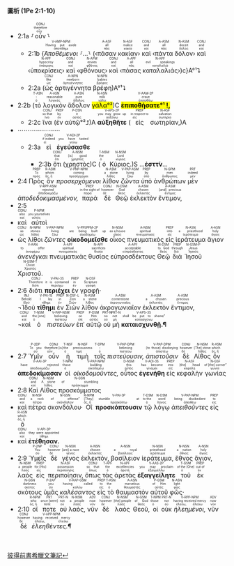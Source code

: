 #### 圖析 (1Pe 2:1-10)
- <rt>2:1a</rt> ⸉<RUBY><ruby><ruby>οὖν<rt>οὖν</rt></ruby><rt>therefore</rt></ruby><rt>CONJ</rt></RUBY>⸊
	- <rt>2:1b</rt> {<RUBY><ruby><ruby><em>Ἀποθέμενοι</em><rt>ἀποτίθημι</rt></ruby><rt>Having put aside</rt></ruby><rt>V-AMP-NPM</rt></RUBY> ⸉...⸊ (‹<RUBY><ruby><ruby>πᾶσαν<rt>πᾶς</rt></ruby><rt>all</rt></ruby><rt>A-ASF</rt></RUBY> <RUBY><ruby><ruby>κακίαν<rt>κακία</rt></ruby><rt>malice</rt></ruby><rt>N-ASF</rt></RUBY>› <RUBY><ruby><ruby>καὶ<rt>καί</rt></ruby><rt>and</rt></ruby><rt>CONJ</rt></RUBY> ‹<RUBY><ruby><ruby>πάντα<rt>πᾶς</rt></ruby><rt>all</rt></ruby><rt>A-ASM</rt></RUBY> <RUBY><ruby><ruby>δόλον<rt>δόλος</rt></ruby><rt>deceit</rt></ruby><rt>N-ASM</rt></RUBY>› <RUBY><ruby><ruby>καὶ<rt>καί</rt></ruby><rt>and</rt></ruby><rt>CONJ</rt></RUBY> ‹<RUBY><ruby><ruby>ὑποκρίσεις<rt>ὑπόκρισις</rt></ruby><rt>hypocrisy</rt></ruby><rt>N-APF</rt></RUBY>› <RUBY><ruby><ruby>καὶ<rt>καί</rt></ruby><rt>and</rt></ruby><rt>CONJ</rt></RUBY> ‹<RUBY><ruby><ruby>φθόνους<rt>φθόνος</rt></ruby><rt>envies</rt></ruby><rt>N-APM</rt></RUBY>› <RUBY><ruby><ruby>καὶ<rt>καί</rt></ruby><rt>and</rt></ruby><rt>CONJ</rt></RUBY> ‹<RUBY><ruby><ruby>πάσας<rt>πᾶς</rt></ruby><rt>all</rt></ruby><rt>A-APF</rt></RUBY> <RUBY><ruby><ruby>καταλαλιάς<rt>καταλαλιά</rt></ruby><rt>evil speakings</rt></ruby><rt>N-APF</rt></RUBY>›)c}A°¹⮧
	- <rt>2:2a</rt> (<RUBY><ruby><ruby>ὡς<rt>ὡς</rt></ruby><rt>like</rt></ruby><rt>CONJ</rt></RUBY> <RUBY><ruby><ruby>ἀρτιγέννητα<rt>ἀρτιγέννητος</rt></ruby><rt>newborn</rt></ruby><rt>A-NPN</rt></RUBY> <RUBY><ruby><ruby>βρέφη<rt>βρέφος</rt></ruby><rt>babies</rt></ruby><rt>N-NPN</rt></RUBY>)A°¹⮧
- <rt>2:2b</rt> (<RUBY><ruby><ruby>τὸ<rt>ὁ</rt></ruby><rt>-</rt></ruby><rt>T-ASN</rt></RUBY> <RUBY><ruby><ruby>λογικὸν<rt>λογικός</rt></ruby><rt>reasonable</rt></ruby><rt>A-ASN</rt></RUBY> <RUBY><ruby><ruby>ἄδολον<rt>ἄδολος</rt></ruby><rt>pure</rt></ruby><rt>A-ASN</rt></RUBY> <RUBY><ruby><ruby><mark>γάλα°²</mark><rt>γάλα</rt></ruby><rt>milk</rt></ruby><rt>N-ASN</rt></RUBY>)C <RUBY><ruby><ruby><mark><strong>ἐπιποθήσατε°¹ !,</strong></mark><rt>ἐπιποθέω</rt></ruby><rt>crave</rt></ruby><rt>V-AAM-2P</rt></RUBY> 
	- <rt>2:2c</rt> <RUBY><ruby><ruby>ἵνα<rt>ἵνα</rt></ruby><rt>so that</rt></ruby><rt>CONJ</rt></RUBY> (<RUBY><ruby><ruby>ἐν<rt>ἐν</rt></ruby><rt>by</rt></ruby><rt>PREP</rt></RUBY> <RUBY><ruby><ruby>αὐτῷ°²⮥<rt>αὐτός</rt></ruby><rt>it</rt></ruby><rt>P-DSN</rt></RUBY>)A <RUBY><ruby><ruby><strong>αὐξηθῆτε</strong><rt>αὐξάνω</rt></ruby><rt>you may grow up</rt></ruby><rt>V-APS-2P</rt></RUBY> (<RUBY><ruby><ruby>εἰς<rt>εἰς</rt></ruby><rt>in respect to</rt></ruby><rt>PREP</rt></RUBY> <RUBY><ruby><ruby>σωτηρίαν,<rt>σωτηρία</rt></ruby><rt>salvation</rt></ruby><rt>N-ASF</rt></RUBY>)A
- ⋯⋯⋯⋯⋯⋯⋯
	- <rt>2:3a</rt> <RUBY><ruby><ruby>εἰ<rt>εἰ</rt></ruby><rt>if indeed</rt></ruby><rt>CONJ</rt></RUBY> <RUBY><ruby><ruby><strong>ἐγεύσασθε</strong><rt>γεύω</rt></ruby><rt>you have tasted</rt></ruby><rt>V-ADI-2P</rt></RUBY> 
		- <rt>2:3b</rt> <RUBY><ruby><ruby>ὅτι<rt>ὅτι</rt></ruby><rt>that</rt></ruby><rt>CONJ</rt></RUBY> (<RUBY><ruby><ruby>χρηστὸς<rt>χρηστός</rt></ruby><rt>[is] good</rt></ruby><rt>A-NSM</rt></RUBY>)C (<RUBY><ruby><ruby>ὁ<rt>ὁ</rt></ruby><rt>the</rt></ruby><rt>T-NSM</rt></RUBY> <RUBY><ruby><ruby>Κύριος.<rt>κύριος</rt></ruby><rt>Lord</rt></ruby><rt>N-NSM</rt></RUBY>)S ...**ἐσττ́ν**...
- <rt>2:4</rt> <RUBY><ruby><ruby>Πρὸς<rt>πρός</rt></ruby><rt>To</rt></ruby><rt>PREP</rt></RUBY> <RUBY><ruby><ruby>ὃν<rt>ὅς, ἥ</rt></ruby><rt>whom</rt></ruby><rt>R-ASM</rt></RUBY> <RUBY><ruby><ruby><em>προσερχόμενοι</em><rt>προσέρχομαι</rt></ruby><rt>coming</rt></ruby><rt>V-PNP-NPM</rt></RUBY> <RUBY><ruby><ruby>λίθον<rt>λίθος</rt></ruby><rt>a stone</rt></ruby><rt>N-ASM</rt></RUBY> <RUBY><ruby><ruby><em>ζῶντα</em><rt>ζάω</rt></ruby><rt>living</rt></ruby><rt>V-PAP-ASM</rt></RUBY> <RUBY><ruby><ruby>ὑπὸ<rt>ὑπό</rt></ruby><rt>by</rt></ruby><rt>PREP</rt></RUBY> <RUBY><ruby><ruby>ἀνθρώπων<rt>ἄνθρωπος</rt></ruby><rt>men</rt></ruby><rt>N-GPM</rt></RUBY> <RUBY><ruby><ruby>μὲν<rt>μέν</rt></ruby><rt>indeed</rt></ruby><rt>PRT</rt></RUBY> <RUBY><ruby><ruby><em>ἀποδεδοκιμασμένον,</em><rt>ἀποδοκιμάζω</rt></ruby><rt>rejected</rt></ruby><rt>V-RPP-ASM</rt></RUBY> <RUBY><ruby><ruby>παρὰ<rt>παρά</rt></ruby><rt>in the sight of</rt></ruby><rt>PREP</rt></RUBY> <RUBY><ruby><ruby>δὲ<rt>δέ</rt></ruby><rt>however</rt></ruby><rt>CONJ</rt></RUBY> <RUBY><ruby><ruby>Θεῷ<rt>θεός</rt></ruby><rt>God</rt></ruby><rt>N-DSM</rt></RUBY> <RUBY><ruby><ruby>ἐκλεκτὸν<rt>ἐκλεκτός</rt></ruby><rt>chosen</rt></ruby><rt>A-ASM</rt></RUBY> <RUBY><ruby><ruby>ἔντιμον,<rt>ἔντιμος</rt></ruby><rt>[and] precious</rt></ruby><rt>A-ASM</rt></RUBY> 
- <rt>2:5</rt> 
- <RUBY><ruby><ruby>καὶ<rt>καί</rt></ruby><rt>also</rt></ruby><rt>CONJ</rt></RUBY> <RUBY><ruby><ruby>αὐτοὶ<rt>αὐτός</rt></ruby><rt>you yourselves</rt></ruby><rt>P-NPM</rt></RUBY> 
- <RUBY><ruby><ruby>ὡς<rt>ὡς</rt></ruby><rt>as</rt></ruby><rt>CONJ</rt></RUBY> <RUBY><ruby><ruby>λίθοι<rt>λίθος</rt></ruby><rt>stones</rt></ruby><rt>N-NPM</rt></RUBY> <RUBY><ruby><ruby><em>ζῶντες</em><rt>ζάω</rt></ruby><rt>living</rt></ruby><rt>V-PAP-NPM</rt></RUBY> <RUBY><ruby><ruby><strong>οἰκοδομεῖσθε</strong><rt>οἰκοδομέω</rt></ruby><rt>are being built up</rt></ruby><rt>V-PPI⁞PPM-2P</rt></RUBY> <RUBY><ruby><ruby>οἶκος<rt>οἶκος</rt></ruby><rt>as a house</rt></ruby><rt>N-NSM</rt></RUBY> <RUBY><ruby><ruby>πνευματικὸς<rt>πνευματικός</rt></ruby><rt>spiritual</rt></ruby><rt>A-NSM</rt></RUBY> <RUBY><ruby><ruby>εἰς<rt>εἰς</rt></ruby><rt>into</rt></ruby><rt>PREP</rt></RUBY> <RUBY><ruby><ruby>ἱεράτευμα<rt>ἱεράτευμα</rt></ruby><rt>a priesthood</rt></ruby><rt>N-ASN</rt></RUBY> <RUBY><ruby><ruby>ἅγιον<rt>ἅγιος</rt></ruby><rt>holy</rt></ruby><rt>A-ASN</rt></RUBY> <RUBY><ruby><ruby><em>ἀνενέγκαι</em><rt>ἀναφέρω</rt></ruby><rt>to offer</rt></ruby><rt>V-AAN</rt></RUBY> <RUBY><ruby><ruby>πνευματικὰς<rt>πνευματικός</rt></ruby><rt>spiritual</rt></ruby><rt>A-APF</rt></RUBY> <RUBY><ruby><ruby>θυσίας<rt>θυσία</rt></ruby><rt>sacrifices</rt></ruby><rt>N-APF</rt></RUBY> <RUBY><ruby><ruby>εὐπροσδέκτους<rt>εὐπρόσδεκτος</rt></ruby><rt>acceptable</rt></ruby><rt>A-APF</rt></RUBY> <RUBY><ruby><ruby>Θεῷ<rt>θεός</rt></ruby><rt>to God</rt></ruby><rt>N-DSM</rt></RUBY> <RUBY><ruby><ruby>διὰ<rt>διά</rt></ruby><rt>through</rt></ruby><rt>PREP</rt></RUBY> <RUBY><ruby><ruby>Ἰησοῦ<rt>Ἰησοῦς</rt></ruby><rt>Jesus</rt></ruby><rt>N-GSM-P</rt></RUBY> <RUBY><ruby><ruby>Χριστοῦ.<rt>Χριστός</rt></ruby><rt>Christ</rt></ruby><rt>N-GSM-T</rt></RUBY> 
- <rt>2:6</rt> <RUBY><ruby><ruby>διότι<rt>διότι</rt></ruby><rt>Therefore</rt></ruby><rt>CONJ</rt></RUBY> <RUBY><ruby><ruby><strong>περιέχει</strong><rt>περιέχω</rt></ruby><rt>it is contained</rt></ruby><rt>V-PAI-3S</rt></RUBY> <RUBY><ruby><ruby>ἐν<rt>ἐν</rt></ruby><rt>in</rt></ruby><rt>PREP</rt></RUBY> <RUBY><ruby><ruby>γραφῇ·<rt>γραφή</rt></ruby><rt>Scripture</rt></ruby><rt>N-DSF</rt></RUBY></br> <RUBY><ruby><ruby>¬Ἰδοὺ<rt>ἰδού</rt></ruby><rt>Behold</rt></ruby><rt>INJ</rt></RUBY> <RUBY><ruby><ruby><strong>τίθημι</strong><rt>τίθημι</rt></ruby><rt>I lay</rt></ruby><rt>V-PAI-1S</rt></RUBY> <RUBY><ruby><ruby>ἐν<rt>ἐν</rt></ruby><rt>in</rt></ruby><rt>PREP</rt></RUBY> <RUBY><ruby><ruby>Σιὼν<rt>Σιών</rt></ruby><rt>Zion</rt></ruby><rt>N-DSF-L</rt></RUBY> <RUBY><ruby><ruby>λίθον<rt>λίθος</rt></ruby><rt>a stone</rt></ruby><rt>N-ASM</rt></RUBY> <RUBY><ruby><ruby>ἀκρογωνιαῖον<rt>ἀκρογωνιαῖος</rt></ruby><rt>cornerstone</rt></ruby><rt>A-ASM</rt></RUBY> <RUBY><ruby><ruby>ἐκλεκτὸν<rt>ἐκλεκτός</rt></ruby><rt>a chosen</rt></ruby><rt>A-ASM</rt></RUBY> <RUBY><ruby><ruby>ἔντιμον,<rt>ἔντιμος</rt></ruby><rt>precious</rt></ruby><rt>A-ASM</rt></RUBY></br> <RUBY><ruby><ruby>¬καὶ<rt>καί</rt></ruby><rt>and</rt></ruby><rt>CONJ</rt></RUBY> <RUBY><ruby><ruby>ὁ<rt>ὁ</rt></ruby><rt>the [one]</rt></ruby><rt>T-NSM</rt></RUBY> <RUBY><ruby><ruby><em>πιστεύων</em><rt>πιστεύω</rt></ruby><rt>believing</rt></ruby><rt>V-PAP-NSM</rt></RUBY> <RUBY><ruby><ruby>ἐπ᾽<rt>ἐπί</rt></ruby><rt>on</rt></ruby><rt>PREP</rt></RUBY> <RUBY><ruby><ruby>αὐτῷ<rt>αὐτός</rt></ruby><rt>Him</rt></ruby><rt>P-DSM</rt></RUBY> <RUBY><ruby><ruby>οὐ<rt>οὐ</rt></ruby><rt>no</rt></ruby><rt>PRT-N</rt></RUBY> <RUBY><ruby><ruby>μὴ<rt>μή</rt></ruby><rt>not</rt></ruby><rt>PRT-N</rt></RUBY> <RUBY><ruby><ruby><strong>καταισχυνθῇ.¶</strong><rt>καταισχύνω</rt></ruby><rt>shall be put to shame”</rt></ruby><rt>V-APS-3S</rt></RUBY></br></br></br> 
- <rt>2:7</rt> <RUBY><ruby><ruby>Ὑμῖν<rt>σύ</rt></ruby><rt>To you</rt></ruby><rt>P-2DP</rt></RUBY> <RUBY><ruby><ruby>οὖν<rt>οὖν</rt></ruby><rt>therefore [is]</rt></ruby><rt>CONJ</rt></RUBY> <RUBY><ruby><ruby>ἡ<rt>ὁ</rt></ruby><rt>the</rt></ruby><rt>T-NSF</rt></RUBY> <RUBY><ruby><ruby>τιμὴ<rt>τιμή</rt></ruby><rt>preciousness</rt></ruby><rt>N-NSF</rt></RUBY> <RUBY><ruby><ruby>τοῖς<rt>ὁ</rt></ruby><rt>-</rt></ruby><rt>T-DPM</rt></RUBY> <RUBY><ruby><ruby><em>πιστεύουσιν,</em><rt>πιστεύω</rt></ruby><rt>believing</rt></ruby><rt>V-PAP-DPM</rt></RUBY> <RUBY><ruby><ruby><em>ἀπιστοῦσιν</em><rt>ἀπιστέω</rt></ruby><rt>[to those] disobeying</rt></ruby><rt>V-PAP-DPM</rt></RUBY> <RUBY><ruby><ruby>δὲ<rt>δέ</rt></ruby><rt>however</rt></ruby><rt>CONJ</rt></RUBY> <RUBY><ruby><ruby>Λίθος<rt>λίθος</rt></ruby><rt>[The] stone</rt></ruby><rt>N-NSM</rt></RUBY> <RUBY><ruby><ruby>ὃν<rt>ὅς, ἥ</rt></ruby><rt>which</rt></ruby><rt>R-ASM</rt></RUBY> <RUBY><ruby><ruby><strong>ἀπεδοκίμασαν</strong><rt>ἀποδοκιμάζω</rt></ruby><rt>have rejected</rt></ruby><rt>V-AAI-3P</rt></RUBY> <RUBY><ruby><ruby>οἱ<rt>ὁ</rt></ruby><rt>those</rt></ruby><rt>T-NPM</rt></RUBY> <RUBY><ruby><ruby><em>οἰκοδομοῦντες,</em><rt>οἰκοδομέω</rt></ruby><rt>building</rt></ruby><rt>V-PAP-NPM</rt></RUBY> <RUBY><ruby><ruby>οὗτος<rt>οὗτος</rt></ruby><rt>this</rt></ruby><rt>D-NSM</rt></RUBY> <RUBY><ruby><ruby><strong>ἐγενήθη</strong><rt>γίνομαι</rt></ruby><rt>has become</rt></ruby><rt>V-AOI-3S</rt></RUBY> <RUBY><ruby><ruby>εἰς<rt>εἰς</rt></ruby><rt>into</rt></ruby><rt>PREP</rt></RUBY> <RUBY><ruby><ruby>κεφαλὴν<rt>κεφαλή</rt></ruby><rt>[the] head</rt></ruby><rt>N-ASF</rt></RUBY> <RUBY><ruby><ruby>γωνίας<rt>γωνία</rt></ruby><rt>of [the] corner”</rt></ruby><rt>N-GSF</rt></RUBY> 
- <rt>2:8</rt> <RUBY><ruby><ruby>Καὶ<rt>καί</rt></ruby><rt>and</rt></ruby><rt>CONJ</rt></RUBY> <RUBY><ruby><ruby>Λίθος<rt>λίθος</rt></ruby><rt>A stone</rt></ruby><rt>N-NSM</rt></RUBY> <RUBY><ruby><ruby>προσκόμματος<rt>πρόσκομμα</rt></ruby><rt>of stumbling</rt></ruby><rt>N-GSN</rt></RUBY> 
- <RUBY><ruby><ruby>καὶ<rt>καί</rt></ruby><rt>and</rt></ruby><rt>CONJ</rt></RUBY> <RUBY><ruby><ruby>πέτρα<rt>πέτρα</rt></ruby><rt>a rock</rt></ruby><rt>N-NSF</rt></RUBY> <RUBY><ruby><ruby>σκανδάλου·<rt>σκάνδαλον</rt></ruby><rt>of offense”</rt></ruby><rt>N-GSN</rt></RUBY> <RUBY><ruby><ruby>Οἳ<rt>ὅς, ἥ</rt></ruby><rt>[They]</rt></ruby><rt>R-NPM</rt></RUBY> <RUBY><ruby><ruby><strong>προσκόπτουσιν</strong><rt>προσκόπτω</rt></ruby><rt>stumble at</rt></ruby><rt>V-PAI-3P</rt></RUBY> <RUBY><ruby><ruby>τῷ<rt>ὁ</rt></ruby><rt>to the</rt></ruby><rt>T-DSM</rt></RUBY> <RUBY><ruby><ruby>λόγῳ<rt>λόγος</rt></ruby><rt>word</rt></ruby><rt>N-DSM</rt></RUBY> <RUBY><ruby><ruby><em>ἀπειθοῦντες</em><rt>ἀπειθέω</rt></ruby><rt>being disobedient</rt></ruby><rt>V-PAP-NPM</rt></RUBY> <RUBY><ruby><ruby>εἰς<rt>εἰς</rt></ruby><rt>to</rt></ruby><rt>PREP</rt></RUBY> <RUBY><ruby><ruby>ὃ<rt>ὅς, ἥ</rt></ruby><rt>which</rt></ruby><rt>R-ASN</rt></RUBY> 
- <RUBY><ruby><ruby>καὶ<rt>καί</rt></ruby><rt>also</rt></ruby><rt>CONJ</rt></RUBY> <RUBY><ruby><ruby><strong>ἐτέθησαν.</strong><rt>τίθημι</rt></ruby><rt>they were appointed</rt></ruby><rt>V-API-3P</rt></RUBY> 
- <rt>2:9</rt> <RUBY><ruby><ruby>Ὑμεῖς<rt>σύ</rt></ruby><rt>You</rt></ruby><rt>P-2NP</rt></RUBY> <RUBY><ruby><ruby>δὲ<rt>δέ</rt></ruby><rt>however</rt></ruby><rt>CONJ</rt></RUBY> <RUBY><ruby><ruby>γένος<rt>γένος</rt></ruby><rt>[are] a race</rt></ruby><rt>N-NSN</rt></RUBY> <RUBY><ruby><ruby>ἐκλεκτόν,<rt>ἐκλεκτός</rt></ruby><rt>chosen</rt></ruby><rt>A-NSN</rt></RUBY> <RUBY><ruby><ruby>βασίλειον<rt>βασίλειος</rt></ruby><rt>a royal</rt></ruby><rt>A-NSN</rt></RUBY> <RUBY><ruby><ruby>ἱεράτευμα,<rt>ἱεράτευμα</rt></ruby><rt>priesthood</rt></ruby><rt>N-NSN</rt></RUBY> <RUBY><ruby><ruby>ἔθνος<rt>ἔθνος</rt></ruby><rt>a nation</rt></ruby><rt>N-NSN</rt></RUBY> <RUBY><ruby><ruby>ἅγιον,<rt>ἅγιος</rt></ruby><rt>holy</rt></ruby><rt>A-NSN</rt></RUBY> <RUBY><ruby><ruby>λαὸς<rt>λαός</rt></ruby><rt>a people</rt></ruby><rt>N-NSM</rt></RUBY> <RUBY><ruby><ruby>εἰς<rt>εἰς</rt></ruby><rt>for [His]</rt></ruby><rt>PREP</rt></RUBY> <RUBY><ruby><ruby>περιποίησιν,<rt>περιποίησις</rt></ruby><rt>possession</rt></ruby><rt>N-ASF</rt></RUBY> <RUBY><ruby><ruby>ὅπως<rt>ὅπως</rt></ruby><rt>so that</rt></ruby><rt>CONJ</rt></RUBY> <RUBY><ruby><ruby>τὰς<rt>ὁ</rt></ruby><rt>the</rt></ruby><rt>T-APF</rt></RUBY> <RUBY><ruby><ruby>ἀρετὰς<rt>ἀρετή</rt></ruby><rt>excellencies</rt></ruby><rt>N-APF</rt></RUBY> <RUBY><ruby><ruby><strong>ἐξαγγείλητε</strong><rt>ἐξαγγέλλω</rt></ruby><rt>you may proclaim</rt></ruby><rt>V-AAS-2P</rt></RUBY> <RUBY><ruby><ruby>τοῦ<rt>ὁ</rt></ruby><rt>of the [One]</rt></ruby><rt>T-GSM</rt></RUBY> <RUBY><ruby><ruby>ἐκ<rt>ἐκ</rt></ruby><rt>out of</rt></ruby><rt>PREP</rt></RUBY> <RUBY><ruby><ruby>σκότους<rt>σκότος</rt></ruby><rt>darkness</rt></ruby><rt>N-GSN</rt></RUBY> <RUBY><ruby><ruby>ὑμᾶς<rt>σύ</rt></ruby><rt>you</rt></ruby><rt>P-2AP</rt></RUBY> <RUBY><ruby><ruby><em>καλέσαντος</em><rt>καλέω</rt></ruby><rt>having called</rt></ruby><rt>V-AAP-GSM</rt></RUBY> <RUBY><ruby><ruby>εἰς<rt>εἰς</rt></ruby><rt>to</rt></ruby><rt>PREP</rt></RUBY> <RUBY><ruby><ruby>τὸ<rt>ὁ</rt></ruby><rt>the</rt></ruby><rt>T-ASN</rt></RUBY> <RUBY><ruby><ruby>θαυμαστὸν<rt>θαυμαστός</rt></ruby><rt>marvelous</rt></ruby><rt>A-ASN</rt></RUBY> <RUBY><ruby><ruby>αὐτοῦ<rt>αὐτός</rt></ruby><rt>of Him</rt></ruby><rt>P-GSM</rt></RUBY> <RUBY><ruby><ruby>φῶς·<rt>φῶς</rt></ruby><rt>light</rt></ruby><rt>N-ASN</rt></RUBY> 
- <rt>2:10</rt> <RUBY><ruby><ruby>οἵ<rt>ὅς, ἥ</rt></ruby><rt>who</rt></ruby><rt>R-NPM</rt></RUBY> <RUBY><ruby><ruby>ποτε<rt>ποτέ</rt></ruby><rt>once [were]</rt></ruby><rt>PRT</rt></RUBY> <RUBY><ruby><ruby>οὐ<rt>οὐ</rt></ruby><rt>not</rt></ruby><rt>PRT-N</rt></RUBY> <RUBY><ruby><ruby>λαὸς,<rt>λαός</rt></ruby><rt>a people</rt></ruby><rt>N-NSM</rt></RUBY> <RUBY><ruby><ruby>νῦν<rt>νῦν</rt></ruby><rt>now</rt></ruby><rt>ADV</rt></RUBY> <RUBY><ruby><ruby>δὲ<rt>δέ</rt></ruby><rt>however</rt></ruby><rt>CONJ</rt></RUBY> <RUBY><ruby><ruby>λαὸς<rt>λαός</rt></ruby><rt>[the] people</rt></ruby><rt>N-NSM</rt></RUBY> <RUBY><ruby><ruby>Θεοῦ,<rt>θεός</rt></ruby><rt>of God</rt></ruby><rt>N-GSM</rt></RUBY> <RUBY><ruby><ruby>οἱ<rt>ὁ</rt></ruby><rt>those</rt></ruby><rt>T-NPM</rt></RUBY> <RUBY><ruby><ruby>οὐκ<rt>οὐ</rt></ruby><rt>not</rt></ruby><rt>PRT-N</rt></RUBY> <RUBY><ruby><ruby><em>ἠλεημένοι,</em><rt>ἐλεέω, ἐλεάω</rt></ruby><rt>having received mercy</rt></ruby><rt>V-RPP-NPM</rt></RUBY> <RUBY><ruby><ruby>νῦν<rt>νῦν</rt></ruby><rt>now</rt></ruby><rt>ADV</rt></RUBY> <RUBY><ruby><ruby>δὲ<rt>δέ</rt></ruby><rt>however</rt></ruby><rt>CONJ</rt></RUBY> <RUBY><ruby><ruby><em>ἐλεηθέντες.¶</em><rt>ἐλεέω, ἐλεάω</rt></ruby><rt>having received mercy</rt></ruby><rt>V-APP-NPM</rt></RUBY></br></br></br> 

[彼得前書希臘文筆記↵](1Peter-Notes.md)